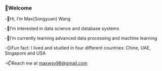 ### :rainbow:Welcome

<!--
**wangsongyuan98/wangsongyuan98** is a ✨ _special_ ✨ repository because its `README.md` (this file) appears on your GitHub profile.

Here are some ideas to get you started:

- 🔭 I’m currently working on ...
- 🌱 I’m currently learning ...
- 👯 I’m looking to collaborate on ...
- 🤔 I’m looking for help with ...
- 💬 Ask me about ...
- 📫 How to reach me: ...
- 😄 Pronouns: ...
- ⚡ Fun fact: ...
-->

-:hatching_chick:Hi, I’m Max(Songyuan) Wang

-:dragon_face:I’m interested in data science and database systems

-:whale:I’m currently learning advanced data processing and machine learning

-:wink:Fun fact: I lived and studied in four different countries: Chine, UAE, Singapore and USA

-📫Reach me at maxwsy98@gmail.com

